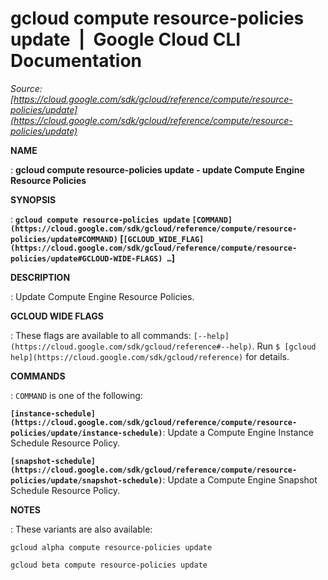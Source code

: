 # gcloud compute resource-policies update  |  Google Cloud CLI Documentation

*Source: [https://cloud.google.com/sdk/gcloud/reference/compute/resource-policies/update](https://cloud.google.com/sdk/gcloud/reference/compute/resource-policies/update)*

**NAME**

: **gcloud compute resource-policies update - update Compute Engine Resource Policies**

**SYNOPSIS**

: **`gcloud compute resource-policies update` `[COMMAND](https://cloud.google.com/sdk/gcloud/reference/compute/resource-policies/update#COMMAND)` [`[GCLOUD_WIDE_FLAG](https://cloud.google.com/sdk/gcloud/reference/compute/resource-policies/update#GCLOUD-WIDE-FLAGS) …`]**

**DESCRIPTION**

: Update Compute Engine Resource Policies.

**GCLOUD WIDE FLAGS**

: These flags are available to all commands: `[--help](https://cloud.google.com/sdk/gcloud/reference#--help)`.
Run `$ [gcloud help](https://cloud.google.com/sdk/gcloud/reference)` for details.

**COMMANDS**

: ``COMMAND`` is one of the following:

**`[instance-schedule](https://cloud.google.com/sdk/gcloud/reference/compute/resource-policies/update/instance-schedule)`**:
Update a Compute Engine Instance Schedule Resource Policy.

**`[snapshot-schedule](https://cloud.google.com/sdk/gcloud/reference/compute/resource-policies/update/snapshot-schedule)`**:
Update a Compute Engine Snapshot Schedule Resource Policy.

**NOTES**

: These variants are also available:

```
gcloud alpha compute resource-policies update
```

```
gcloud beta compute resource-policies update
```